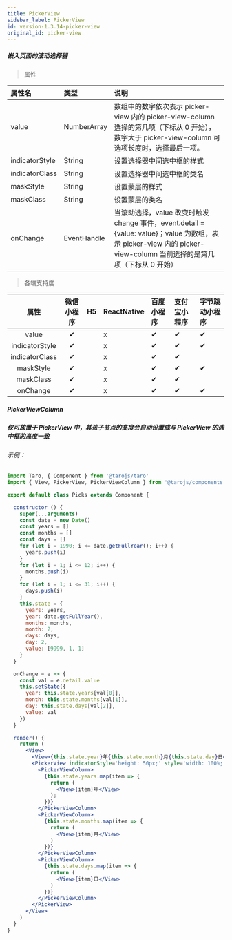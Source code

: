 ```yaml
---
title: PickerView
sidebar_label: PickerView
id: version-1.3.14-picker-view
original_id: picker-view
---
```


##### 嵌入页面的滚动选择器

> 属性

| 属性名 | 类型 | 说明 |
| :- | :- | :- |
| value      | NumberArray |  数组中的数字依次表示 picker-view 内的 picker-view-column 选择的第几项（下标从 0 开始），数字大于 picker-view-column 可选项长度时，选择最后一项。    |
| indicatorStyle  | String    | 设置选择器中间选中框的样式 |
| indicatorClass      | String   | 设置选择器中间选中框的类名   |
| maskStyle | String  | 设置蒙层的样式  |
| maskClass | String| 设置蒙层的类名     |
| onChange   | EventHandle | 当滚动选择，value 改变时触发 change 事件，event.detail = {value: value}；value 为数组，表示 picker-view 内的 picker-view-column 当前选择的是第几项（下标从 0 开始） |

> 各端支持度

| 属性 | 微信小程序 | H5 | ReactNative | 百度小程序 | 支付宝小程序 | 字节跳动小程序 |
| :-: | :-: | :-: | :- | :- | :- | :- |
| value | ✔ |  | x | ✔ | ✔ | ✔ |
| indicatorStyle | ✔ |  | x | ✔ | ✔ | ✔ |
| indicatorClass | ✔ |  | x | ✔ | ✔ |  |
| maskStyle | ✔ |  | x | ✔ | ✔ | ✔ |
| maskClass | ✔ |  | x | ✔ | ✔ |  |
| onChange | ✔ |  | x | ✔ | ✔ | ✔ |



##### PickerViewColumn

##### 仅可放置于 PickerView 中，其孩子节点的高度会自动设置成与 PickerView 的选中框的高度一致


###### 示例：

```jsx
import Taro, { Component } from '@tarojs/taro'
import { View, PickerView, PickerViewColumn } from '@tarojs/components'

export default class Picks extends Component {

  constructor () {
    super(...arguments)
    const date = new Date()
    const years = []
    const months = []
    const days = []
    for (let i = 1990; i <= date.getFullYear(); i++) {
      years.push(i)
    }
    for (let i = 1; i <= 12; i++) {
      months.push(i)
    }
    for (let i = 1; i <= 31; i++) {
      days.push(i)
    }
    this.state = {
      years: years,
      year: date.getFullYear(),
      months: months,
      month: 2,
      days: days,
      day: 2,
      value: [9999, 1, 1]
    }
  }

  onChange = e => {
    const val = e.detail.value
    this.setState({
      year: this.state.years[val[0]],
      month: this.state.months[val[1]],
      day: this.state.days[val[2]],
      value: val
    })
  }

  render() {
    return (
      <View>
        <View>{this.state.year}年{this.state.month}月{this.state.day}日</View>
        <PickerView indicatorStyle='height: 50px;' style='width: 100%; height: 300px;' value={this.state.value} onChange={this.onChange}>
          <PickerViewColumn>
            {this.state.years.map(item => {
              return (
                <View>{item}年</View>
              );
            })}
          </PickerViewColumn>
          <PickerViewColumn>
            {this.state.months.map(item => {
              return (
                <View>{item}月</View>
              )
            })}
          </PickerViewColumn>
          <PickerViewColumn>
            {this.state.days.map(item => {
              return (
                <View>{item}日</View>
              )
            })}
          </PickerViewColumn>
        </PickerView>
      </View>
    )
  }
}

```
